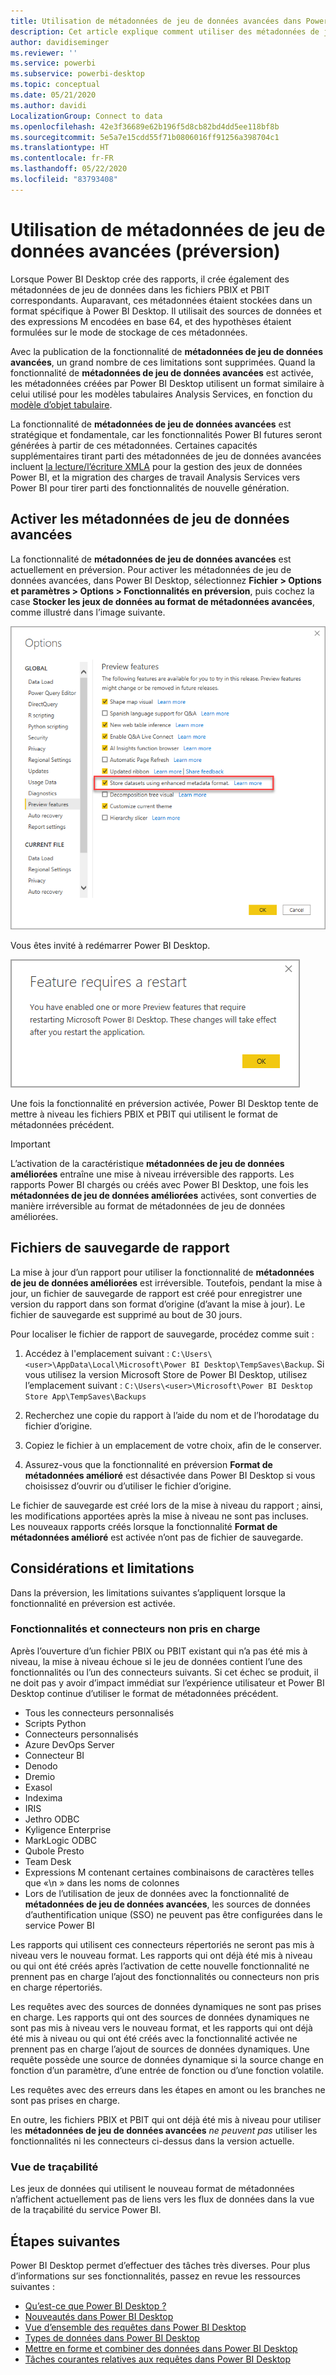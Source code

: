 ```yaml
---
title: Utilisation de métadonnées de jeu de données avancées dans Power BI Desktop (préversion)
description: Cet article explique comment utiliser des métadonnées de jeu de données avancées dans Power BI.
author: davidiseminger
ms.reviewer: ''
ms.service: powerbi
ms.subservice: powerbi-desktop
ms.topic: conceptual
ms.date: 05/21/2020
ms.author: davidi
LocalizationGroup: Connect to data
ms.openlocfilehash: 42e3f36689e62b196f5d8cb82bd4dd5ee118bf8b
ms.sourcegitcommit: 5e5a7e15cdd55f71b0806016ff91256a398704c1
ms.translationtype: HT
ms.contentlocale: fr-FR
ms.lasthandoff: 05/22/2020
ms.locfileid: "83793408"
---
```

# <a name="using-enhanced-dataset-metadata-preview"></a>Utilisation de métadonnées de jeu de données avancées (préversion)

Lorsque Power BI Desktop crée des rapports, il crée également des métadonnées de jeu de données dans les fichiers PBIX et PBIT correspondants. Auparavant, ces métadonnées étaient stockées dans un format spécifique à Power BI Desktop. Il utilisait des sources de données et des expressions M encodées en base 64, et des hypothèses étaient formulées sur le mode de stockage de ces métadonnées.

Avec la publication de la fonctionnalité de **métadonnées de jeu de données avancées**, un grand nombre de ces limitations sont supprimées. Quand la fonctionnalité de **métadonnées de jeu de données avancées** est activée, les métadonnées créées par Power BI Desktop utilisent un format similaire à celui utilisé pour les modèles tabulaires Analysis Services, en fonction du [modèle d’objet tabulaire](https://docs.microsoft.com/bi-reference/tom/introduction-to-the-tabular-object-model-tom-in-analysis-services-amo).


La fonctionnalité de **métadonnées de jeu de données avancées** est stratégique et fondamentale, car les fonctionnalités Power BI futures seront générées à partir de ces métadonnées. Certaines capacités supplémentaires tirant parti des métadonnées de jeu de données avancées incluent [la lecture/l’écriture XMLA](https://docs.microsoft.com/power-platform-release-plan/2019wave2/business-intelligence/xmla-readwrite) pour la gestion des jeux de données Power BI, et la migration des charges de travail Analysis Services vers Power BI pour tirer parti des fonctionnalités de nouvelle génération.



## <a name="enable-enhanced-dataset-metadata"></a>Activer les métadonnées de jeu de données avancées

La fonctionnalité de **métadonnées de jeu de données avancées** est actuellement en préversion. Pour activer les métadonnées de jeu de données avancées, dans Power BI Desktop, sélectionnez **Fichier > Options et paramètres > Options > Fonctionnalités en préversion**, puis cochez la case **Stocker les jeux de données au format de métadonnées avancées**, comme illustré dans l’image suivante. 

![Activer la fonctionnalité de préversion](media/desktop-enhanced-dataset-metadata/enhanced-dataset-metadata-01.png)

Vous êtes invité à redémarrer Power BI Desktop.

![Invite de redémarrage](media/desktop-enhanced-dataset-metadata/enhanced-dataset-metadata-02.png)

Une fois la fonctionnalité en préversion activée, Power BI Desktop tente de mettre à niveau les fichiers PBIX et PBIT qui utilisent le format de métadonnées précédent. 

> [!IMPORTANT]
> L’activation de la caractéristique **métadonnées de jeu de données améliorées** entraîne une mise à niveau irréversible des rapports. Les rapports Power BI chargés ou créés avec Power BI Desktop, une fois les **métadonnées de jeu de données améliorées** activées, sont converties de manière irréversible au format de métadonnées de jeu de données améliorées.

## <a name="report-backup-files"></a>Fichiers de sauvegarde de rapport

La mise à jour d’un rapport pour utiliser la fonctionnalité de **métadonnées de jeu de données améliorées** est irréversible. Toutefois, pendant la mise à jour, un fichier de sauvegarde de rapport est créé pour enregistrer une version du rapport dans son format d’origine (d’avant la mise à jour). Le fichier de sauvegarde est supprimé au bout de 30 jours. 

Pour localiser le fichier de rapport de sauvegarde, procédez comme suit :

1. Accédez à l'emplacement suivant : ```C:\Users\<user>\AppData\Local\Microsoft\Power BI Desktop\TempSaves\Backup```. Si vous utilisez la version Microsoft Store de Power BI Desktop, utilisez l’emplacement suivant : ```C:\Users\<user>\Microsoft\Power BI Desktop Store App\TempSaves\Backups``` 

2. Recherchez une copie du rapport à l’aide du nom et de l’horodatage du fichier d’origine.

3. Copiez le fichier à un emplacement de votre choix, afin de le conserver.

4. Assurez-vous que la fonctionnalité en préversion **Format de métadonnées amélioré** est désactivée dans Power BI Desktop si vous choisissez d’ouvrir ou d’utiliser le fichier d’origine. 

Le fichier de sauvegarde est créé lors de la mise à niveau du rapport ; ainsi, les modifications apportées après la mise à niveau ne sont pas incluses. Les nouveaux rapports créés lorsque la fonctionnalité **Format de métadonnées amélioré** est activée n’ont pas de fichier de sauvegarde.


## <a name="considerations-and-limitations"></a>Considérations et limitations

Dans la préversion, les limitations suivantes s’appliquent lorsque la fonctionnalité en préversion est activée.

### <a name="unsupported-features-and-connectors"></a>Fonctionnalités et connecteurs non pris en charge
Après l’ouverture d’un fichier PBIX ou PBIT existant qui n’a pas été mis à niveau, la mise à niveau échoue si le jeu de données contient l’une des fonctionnalités ou l’un des connecteurs suivants. Si cet échec se produit, il ne doit pas y avoir d’impact immédiat sur l’expérience utilisateur et Power BI Desktop continue d’utiliser le format de métadonnées précédent.

* Tous les connecteurs personnalisés
* Scripts Python
* Connecteurs personnalisés
* Azure DevOps Server
* Connecteur BI
* Denodo
* Dremio
* Exasol
* Indexima
* IRIS
* Jethro ODBC
* Kyligence Enterprise
* MarkLogic ODBC
* Qubole Presto
* Team Desk
* Expressions M contenant certaines combinaisons de caractères telles que «\\n » dans les noms de colonnes
* Lors de l’utilisation de jeux de données avec la fonctionnalité de **métadonnées de jeu de données avancées**, les sources de données d’authentification unique (SSO) ne peuvent pas être configurées dans le service Power BI

Les rapports qui utilisent ces connecteurs répertoriés ne seront pas mis à niveau vers le nouveau format. Les rapports qui ont déjà été mis à niveau ou qui ont été créés après l’activation de cette nouvelle fonctionnalité ne prennent pas en charge l’ajout des fonctionnalités ou connecteurs non pris en charge répertoriés. 

Les requêtes avec des sources de données dynamiques ne sont pas prises en charge. Les rapports qui ont des sources de données dynamiques ne sont pas mis à niveau vers le nouveau format, et les rapports qui ont déjà été mis à niveau ou qui ont été créés avec la fonctionnalité activée ne prennent pas en charge l’ajout de sources de données dynamiques. Une requête possède une source de données dynamique si la source change en fonction d’un paramètre, d’une entrée de fonction ou d’une fonction volatile. 

Les requêtes avec des erreurs dans les étapes en amont ou les branches ne sont pas prises en charge. 

En outre, les fichiers PBIX et PBIT qui ont déjà été mis à niveau pour utiliser les **métadonnées de jeu de données avancées** *ne peuvent pas* utiliser les fonctionnalités ni les connecteurs ci-dessus dans la version actuelle.




### <a name="lineage-view"></a>Vue de traçabilité
Les jeux de données qui utilisent le nouveau format de métadonnées n’affichent actuellement pas de liens vers les flux de données dans la vue de la traçabilité du service Power BI.

## <a name="next-steps"></a>Étapes suivantes

Power BI Desktop permet d’effectuer des tâches très diverses. Pour plus d’informations sur ses fonctionnalités, passez en revue les ressources suivantes :

* [Qu’est-ce que Power BI Desktop ?](../fundamentals/desktop-what-is-desktop.md)
* [Nouveautés dans Power BI Desktop](../fundamentals/desktop-latest-update.md)
* [Vue d’ensemble des requêtes dans Power BI Desktop](../transform-model/desktop-query-overview.md)
* [Types de données dans Power BI Desktop](desktop-data-types.md)
* [Mettre en forme et combiner des données dans Power BI Desktop](desktop-shape-and-combine-data.md)
* [Tâches courantes relatives aux requêtes dans Power BI Desktop](../transform-model/desktop-common-query-tasks.md)
